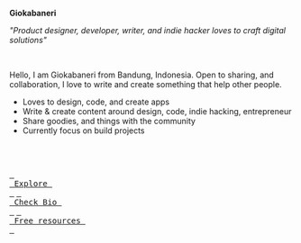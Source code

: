 **Giokabaneri**

_"Product designer, developer, writer, and indie hacker loves to craft digital solutions"_

<br/>

Hello, I am Giokabaneri from Bandung, Indonesia. Open to sharing, and collaboration, I love to write and create something that help other people.

- Loves to design, code, and create apps
- Write & create content around design, code, indie hacking, entrepreneur
- Share goodies, and things with the community
- Currently focus on build projects


<br/>
<br/>

[<kbd> <br> Explore <br> </kbd>](https://bio-giokabaneri.vercel.app)
[<kbd> <br> Check Bio <br> </kbd>](https://)
[<kbd> <br> Free resources <br> </kbd>](https://)
